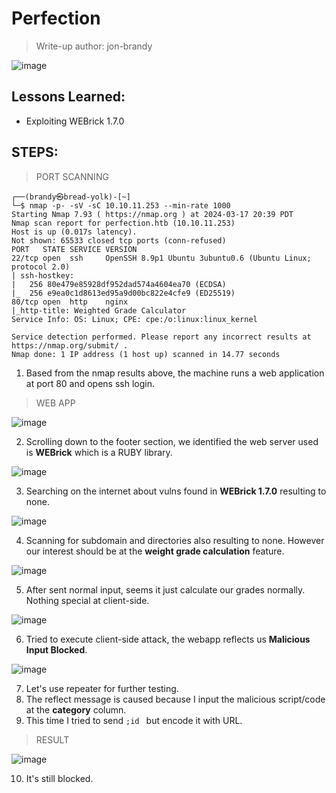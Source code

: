 # Perfection
> Write-up author: jon-brandy

![image](https://github.com/jon-brandy/hackthebox/assets/70703371/a25ccf1b-8041-48e5-9d09-020a945528ef)


## Lessons Learned:
- Exploiting WEBrick 1.7.0

## STEPS:
> PORT SCANNING

```
┌──(brandy㉿bread-yolk)-[~]
└─$ nmap -p- -sV -sC 10.10.11.253 --min-rate 1000                                           
Starting Nmap 7.93 ( https://nmap.org ) at 2024-03-17 20:39 PDT
Nmap scan report for perfection.htb (10.10.11.253)
Host is up (0.017s latency).
Not shown: 65533 closed tcp ports (conn-refused)
PORT   STATE SERVICE VERSION
22/tcp open  ssh     OpenSSH 8.9p1 Ubuntu 3ubuntu0.6 (Ubuntu Linux; protocol 2.0)
| ssh-hostkey: 
|   256 80e479e85928df952dad574a4604ea70 (ECDSA)
|_  256 e9ea0c1d8613ed95a9d00bc822e4cfe9 (ED25519)
80/tcp open  http    nginx
|_http-title: Weighted Grade Calculator
Service Info: OS: Linux; CPE: cpe:/o:linux:linux_kernel

Service detection performed. Please report any incorrect results at https://nmap.org/submit/ .
Nmap done: 1 IP address (1 host up) scanned in 14.77 seconds
```

1. Based from the nmap results above, the machine runs a web application at port 80 and opens ssh login.

> WEB APP

![image](https://github.com/jon-brandy/hackthebox/assets/70703371/aa0e65bb-d7f4-4cef-ac2a-6f97fb41f177)


2. Scrolling down to the footer section, we identified the web server used is **WEBrick** which is a RUBY library.

![image](https://github.com/jon-brandy/hackthebox/assets/70703371/deb7b11b-a64a-47b2-a6b1-44b2819fb424)


3. Searching on the internet about vulns found in **WEBrick 1.7.0** resulting to none.

![image](https://github.com/jon-brandy/hackthebox/assets/70703371/29519086-e07e-46de-aae0-af2cfb55c438)


4. Scanning for subdomain and directories also resulting to none. However our interest should be at the **weight grade calculation** feature.

![image](https://github.com/jon-brandy/hackthebox/assets/70703371/5e3e3123-8c34-4a6d-995e-0ecffda31a1c)


5. After sent normal input, seems it just calculate our grades normally. Nothing special at client-side.

![image](https://github.com/jon-brandy/hackthebox/assets/70703371/2f3a453e-a418-47a1-90b7-9cff9ec31e83)


6. Tried to execute client-side attack, the webapp reflects us **Malicious Input Blocked**.

![image](https://github.com/jon-brandy/hackthebox/assets/70703371/26e43bd2-e5a9-4a3a-8cf6-8e90ffccc596)


7. Let's use repeater for further testing.
8. The reflect message is caused because I input the malicious script/code at the **category** column.
9. This time I tried to send `;id ` but encode it with URL.

> RESULT

![image](https://github.com/jon-brandy/hackthebox/assets/70703371/48782621-d8df-40c9-bce7-ecac7e8ee39c)


10. It's still blocked.
